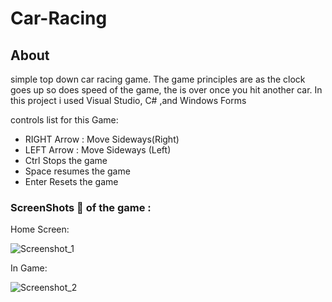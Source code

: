 # Car-Racing 

## About

simple  top down car racing game.  The game principles are as the clock goes up so does speed of the game, the is over once you hit another car. In this project i used Visual Studio, C# ,and Windows Forms


  controls list for this Game:

 
- RIGHT Arrow : Move Sideways(Right)
- LEFT Arrow : Move Sideways (Left)
- Ctrl Stops the game
- Space resumes the game
- Enter Resets the game

### ScreenShots 📸 of the game :

Home Screen:

![Screenshot_1](https://user-images.githubusercontent.com/63552702/97798413-73b13a00-1c2e-11eb-8d50-589f344bf9e9.png)

In Game:

![Screenshot_2](https://user-images.githubusercontent.com/63552702/97798440-ba9f2f80-1c2e-11eb-81d2-14deb3fc8074.png)
